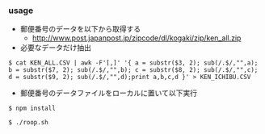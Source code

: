### usage
* 郵便番号のデータを以下から取得する
  * http://www.post.japanpost.jp/zipcode/dl/kogaki/zip/ken_all.zip
* 必要なデータだけ抽出
```
$ cat KEN_ALL.CSV | awk -F'[,]' '{ a = substr($3, 2); sub(/.$/,"",a); b = substr($7, 2); sub(/.$/,"",b); c = substr($8, 2); sub(/.$/,"",c); d = substr($9, 2); sub(/.$/,"",d);print a,b,c,d }' > KEN_ICHIBU.CSV
```
* 郵便番号のデータファイルをローカルに置いて以下実行
```
$ npm install

$ ./roop.sh
```
